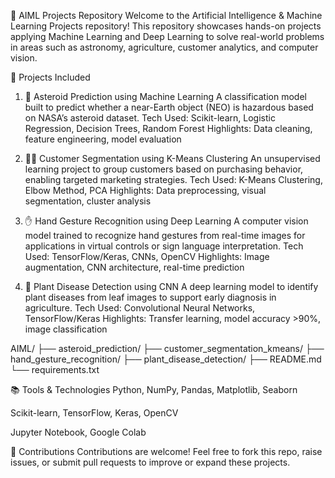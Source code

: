 🚀 AIML Projects Repository
Welcome to the Artificial Intelligence & Machine Learning Projects repository!
This repository showcases hands-on projects applying Machine Learning and Deep Learning to solve real-world problems in areas such as astronomy, agriculture, customer analytics, and computer vision.

🧠 Projects Included
1. 🌌 Asteroid Prediction using Machine Learning
A classification model built to predict whether a near-Earth object (NEO) is hazardous based on NASA’s asteroid dataset.
Tech Used: Scikit-learn, Logistic Regression, Decision Trees, Random Forest
Highlights: Data cleaning, feature engineering, model evaluation

2. 🧍‍♂️ Customer Segmentation using K-Means Clustering
An unsupervised learning project to group customers based on purchasing behavior, enabling targeted marketing strategies.
Tech Used: K-Means Clustering, Elbow Method, PCA
Highlights: Data preprocessing, visual segmentation, cluster analysis

3. ✋ Hand Gesture Recognition using Deep Learning
A computer vision model trained to recognize hand gestures from real-time images for applications in virtual controls or sign language interpretation.
Tech Used: TensorFlow/Keras, CNNs, OpenCV
Highlights: Image augmentation, CNN architecture, real-time prediction

4. 🌿 Plant Disease Detection using CNN
A deep learning model to identify plant diseases from leaf images to support early diagnosis in agriculture.
Tech Used: Convolutional Neural Networks, TensorFlow/Keras
Highlights: Transfer learning, model accuracy >90%, image classification

AIML/
├── asteroid_prediction/
├── customer_segmentation_kmeans/
├── hand_gesture_recognition/
├── plant_disease_detection/
├── README.md
└── requirements.txt

📚 Tools & Technologies
Python, NumPy, Pandas, Matplotlib, Seaborn

Scikit-learn, TensorFlow, Keras, OpenCV

Jupyter Notebook, Google Colab

🤝 Contributions
Contributions are welcome! Feel free to fork this repo, raise issues, or submit pull requests to improve or expand these projects.
